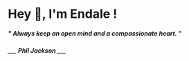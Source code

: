 <h1 title="head"> Hey 👋, I'm Endale !</h1>

**<h5><i>" Always keep an open mind and a compassionate heart. "</i></h5>**

*<b>___ Phil Jackson ___</b>*
